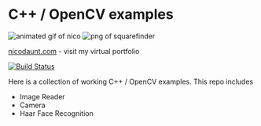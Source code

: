 # C++ / OpenCV examples

![animated gif of nico](https://i.imgur.com/sOsq0Kl.gif "haar face recognition")
![png of squarefinder](https://imgur.com/2xpzMRV.png "squarefinder")

[nicodaunt.com](http://nicodaunt.com) - visit my virtual portfolio

[![Build Status](https://travis-ci.org/joemccann/dillinger.svg?branch=master)](https://travis-ci.org/joemccann/dillinger)

Here is a collection of working C++ / OpenCV examples. This repo includes

  - Image Reader
  - Camera
  - Haar Face Recognition
